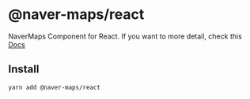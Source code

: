 # @naver-maps/react

NaverMaps Component for React. If you want to more detail, check this [Docs](https://naver-maps-docs.vercel.app)

## Install

```sh
yarn add @naver-maps/react
```
